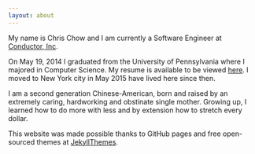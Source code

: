 ```yaml
---
layout: about
---
```


My name is Chris Chow and I am currently a Software Engineer at [Conductor, Inc](http://www.conductor.com/).

On May 19, 2014 I graduated from the University of Pennsylvania where I majored in Computer Science.
My resume is available to be viewed [here](https://dl.dropboxusercontent.com/u/35563338/christopher_chow_resume.pdf).
I moved to New York city in May 2015 have lived here since then.

I am a second generation Chinese-American, born and raised by an extremely caring, hardworking and obstinate single mother. 
Growing up, I learned how to do more with less and by extension how to stretch every dollar.

This website was made possible thanks to GitHub pages and free open-sourced themes at [JekyllThemes](http://jekyllthemes.org/).